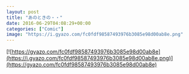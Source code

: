 ```yaml
---
layout: post
title: "あのときの・・"
date: 2016-06-29T04:08:29+00:00
categories: ["Comic"]
image: "https://i.gyazo.com/fc0fdf98587493976b3085e98d00ab8e.png"
---
```


[![https://gyazo.com/fc0fdf98587493976b3085e98d00ab8e](https://i.gyazo.com/fc0fdf98587493976b3085e98d00ab8e.png)](https://gyazo.com/fc0fdf98587493976b3085e98d00ab8e)